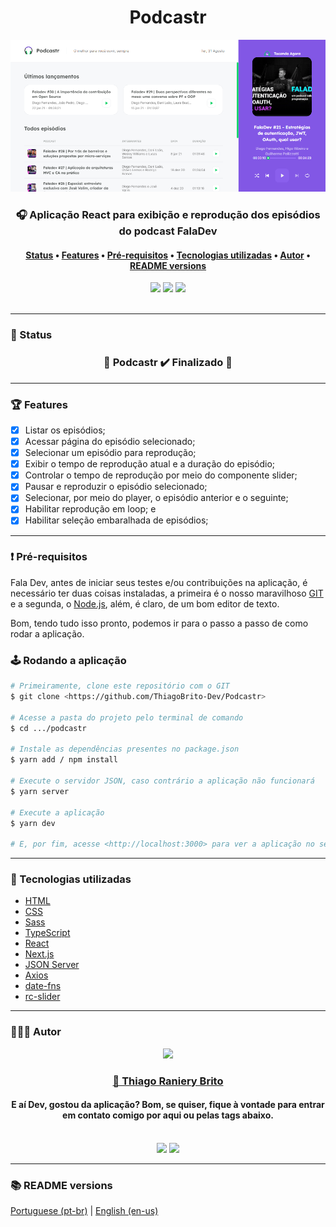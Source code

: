 <h1 align="center">Podcastr</h1>

<div align="center">
    <img src="./.github/podcastr.png">
</div>

<h3 align="center">
    🎧 Aplicação React para exibição e reprodução dos episódios do podcast FalaDev
</h3>

<h4 align="center">
    <a href="#-status">Status</a> •
    <a href="#-features">Features</a> • 
    <a href="#%EF%B8%8F-pré-requisitos">Pré-requisitos</a> • 
    <a href="#-tecnologias-utilizadas">Tecnologias utilizadas</a> • 
    <a href="#-autor">Autor</a> •
    <a href="#-readme-versions">README versions</a>
</h4>

<div align="center">
    <img src="https://img.shields.io/github/license/ThiagoBrito-Dev/Podcastr?color=8257E5&style=for-the-badge" />
    <img src="https://img.shields.io/static/v1?label=version&message=1.0.0&color=8257E5&style=for-the-badge&" />
    <img src="https://img.shields.io/static/v1?label=yarn&message=v1.22.5&color=8257E5&style=for-the-badge" />
</div>

<br/>
<hr>

### 🏁 Status

<h3 align="center">
	🎉  Podcastr ✔️ Finalizado 🎉
</h3>

<hr>

### 🏆 Features

- [x] Listar os episódios;
- [x] Acessar página do episódio selecionado;
- [x] Selecionar um episódio para reprodução;
- [x] Exibir o tempo de reprodução atual e a duração do episódio;
- [x] Controlar o tempo de reprodução por meio do componente slider;
- [x] Pausar e reproduzir o episódio selecionado;
- [x] Selecionar, por meio do player, o episódio anterior e o seguinte;
- [x] Habilitar reprodução em loop; e
- [x] Habilitar seleção embaralhada de episódios;

<hr>

### ❗️ Pré-requisitos

Fala Dev, antes de iniciar seus testes e/ou contribuições na aplicação, é necessário ter duas coisas instaladas, a primeira é o nosso maravilhoso [GIT](https://git-scm.com) e a segunda, o [Node.js](https://nodejs.org/en/), além, é claro, de um bom editor de texto.

Bom, tendo tudo isso pronto, podemos ir para o passo a passo de como rodar a aplicação.

### 🕹️ Rodando a aplicação

```bash
# Primeiramente, clone este repositório com o GIT
$ git clone <https://github.com/ThiagoBrito-Dev/Podcastr>

# Acesse a pasta do projeto pelo terminal de comando
$ cd .../podcastr

# Instale as dependências presentes no package.json
$ yarn add / npm install

# Execute o servidor JSON, caso contrário a aplicação não funcionará
$ yarn server

# Execute a aplicação
$ yarn dev

# E, por fim, acesse <http://localhost:3000> para ver a aplicação no servidor local
```

<hr>

### 🔮 Tecnologias utilizadas

- [HTML](https://devdocs.io/html/)
- [CSS](https://devdocs.io/css/)
- [Sass](https://sass-lang.com/)
- [TypeScript](https://www.typescriptlang.org/)
- [React](https://pt-br.reactjs.org/)
- [Next.js](https://nextjs.org/)
- [JSON Server](https://www.npmjs.com/package/json-server)
- [Axios](https://axios-http.com/)
- [date-fns](https://date-fns.org/)
- [rc-slider](https://www.npmjs.com/package//rc-slider)

<hr>

### 👨🏽‍🎓 Autor

<div align="center">
    <img src="https://github.com/ThiagoBrito-Dev.png" width="275px" />
    <br />
    <a href="https://twitter.com/JamesRyBrito">
        <h3>
        🤝 Thiago Raniery Brito
        </h3>
    </a>
    <h4>E aí Dev, gostou da aplicação? Bom, se quiser, fique à vontade para entrar em contato comigo por aqui ou pelas tags abaixo.</h4>
    <br />
    <a href="https://www.linkedin.com/in/thiagoranierybrito/">
        <img src="https://img.shields.io/badge/-LinkedIn-blue?style=for-the-badge&logo=Linkedin&logoColor=white&link=https://www.linkedin.com/in/thiagoranierybrito/" /></a>
    <a href="mailto:thiagobritotrs@gmail.com">
        <img src="https://img.shields.io/badge/-Gmail-c14438?style=for-the-badge&logo=Gmail&logoColor=white&link=mailto:thiagobritotrs@gmail.com" /></a>
</div>

<hr>

### 📚 README versions

<p>
    <a href="https://github.com/ThiagoBrito-Dev/Podcastr/blob/main/README.md">Portuguese (pt-br)</a> 
        |   
    <a href="https://github.com/ThiagoBrito-Dev/Podcastr/blob/main/README-en.md">English (en-us)</a>
</p>
